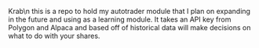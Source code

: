  Krab\n this is a repo to hold my autotrader module that I plan on expanding in the future and using as a learning module. It takes an API key from Polygon and Alpaca and based off of historical data will make decisions on what to do with your shares.
